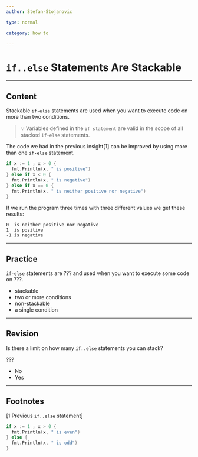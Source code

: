 ```yaml
---
author: Stefan-Stojanovic

type: normal

category: how to

---
```


# `if..else` Statements Are Stackable

---
## Content

Stackable `if-else` statements are used when you want to execute code on more than two conditions.

> 💡 Variables defined in the `if statement` are valid in the scope of all stacked `if-else` statements. 

The code we had in the previous insight[1] can be improved by using more than one `if-else` statement.

```go
if x := 1 ; x > 0 {
  fmt.Println(x, " is positive")
} else if x < 0 {
  fmt.Println(x, " is negative")
} else if x == 0 {
  fmt.Println(x, " is neither positive nor negative")
}
```

If we run the program three times with three different values we get these results:

```plain-text
0  is neither positive nor negative
1  is positive
-1 is negative
```

---
## Practice

`if-else` statements are ??? and used when you want to execute some code on ???.

- stackable
- two or more conditions
- non-stackable
- a single condition

---
## Revision

Is there a limit on how many `if..else` statements you can stack?

???

- No
- Yes

---
## Footnotes

[1:Previous `if..else` statement]

```go
if x := 1 ; x > 0 {
  fmt.Println(x, " is even")
} else {
  fmt.Println(x, " is odd")
}
```